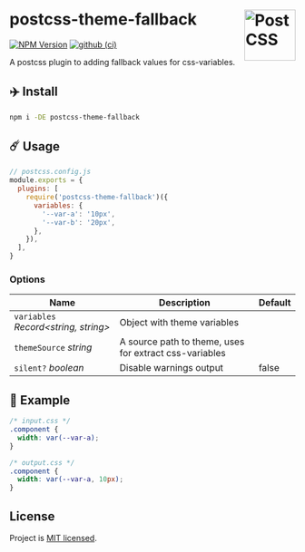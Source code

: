 # postcss-theme-fallback [<img src="https://postcss.github.io/postcss/logo.svg" alt="PostCSS" width="90" height="90" align="right">][postcss]

[![NPM Version][npm-img]][npm-url] [![github (ci)][github-ci]][github-ci]

A postcss plugin to adding fallback values for css-variables.

## ✈️ Install

```sh
npm i -DE postcss-theme-fallback
```

## ☄️ Usage

```js
// postcss.config.js
module.exports = {
  plugins: [
    require('postcss-theme-fallback')({
      variables: {
        '--var-a': '10px',
        '--var-b': '20px',
      },
    }),
  ],
}
```

### Options

| Name                                                              | Description                                            | Default |
|-------------------------------------------------------------------|--------------------------------------------------------|---------|
| `variables` *Record<string, string>*                              | Object with theme variables                            |         |
| `themeSource` *string* | A source path to theme, uses for extract css-variables |         |
| `silent?` *boolean*                                               | Disable warnings output                                | false   |

## 🌈 Example

```css
/* input.css */
.component {
  width: var(--var-a);
}

/* output.css */
.component {
  width: var(--var-a, 10px);
}
```

## License

Project is [MIT licensed](https://github.com/yarastqt/postcss-theme-fallback/blob/master/LICENSE.md).

[npm-img]: https://img.shields.io/npm/v/postcss-theme-fallback.svg
[npm-url]: https://www.npmjs.com/package/postcss-theme-fallback
[github-ci]: https://github.com/yarastqt/postcss-theme-fallback/workflows/ci/badge.svg?branch=master
[PostCSS]: https://github.com/postcss/postcss
